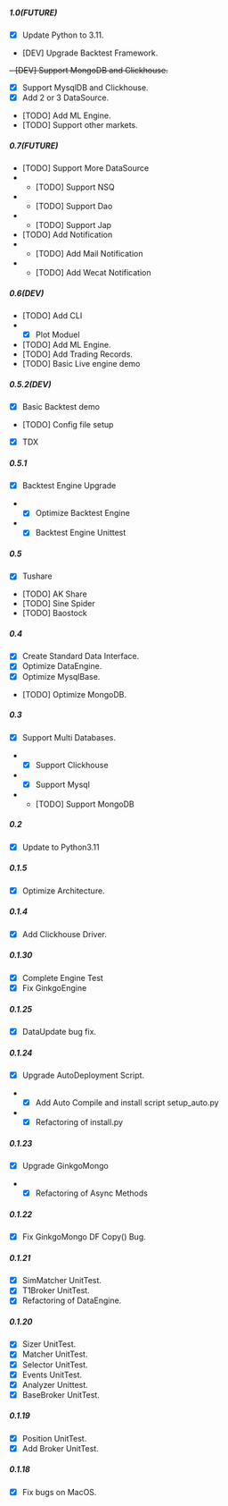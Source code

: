 ##### 1.0(FUTURE)
  - [x] Update Python to 3.11.
  - [DEV] Upgrade Backtest Framework.

  ~~- [DEV] Support MongoDB and Clickhouse.~~

  - [x] Support MysqlDB and Clickhouse.
  - [x] Add 2 or 3 DataSource.
  - [TODO] Add ML Engine.
  - [TODO] Support other markets.

##### 0.7(FUTURE)
  - [TODO]  Support More DataSource
  - - [TODO]  Support NSQ
  - - [TODO]  Support Dao
  - - [TODO]  Support Jap
  - [TODO] Add Notification
  - - [TODO] Add Mail Notification
  - - [TODO] Add Wecat Notification

##### 0.6(DEV)
  - [TODO] Add CLI
  - - [x] Plot Moduel
  - [TODO] Add ML Engine.
  - [TODO] Add Trading Records.
  - [TODO] Basic Live engine demo

##### 0.5.2(DEV)
  - [x] Basic Backtest demo
  - [TODO] Config file setup
  - [x] TDX

##### 0.5.1
  - [x] Backtest Engine Upgrade
  - - [x] Optimize Backtest Engine
  - - [x] Backtest Engine Unittest

##### 0.5
  - [x] Tushare
  - [TODO] AK Share
  - [TODO] Sine Spider
  - [TODO] Baostock


##### 0.4
  - [x] Create Standard Data Interface.
  - [x] Optimize DataEngine.
  - [x] Optimize MysqlBase.
  - [TODO] Optimize MongoDB.

##### 0.3
  - [x] Support Multi Databases.
  - - [x] Support Clickhouse
  - - [x] Support Mysql
  - - [TODO] Support MongoDB

##### 0.2
  - [x] Update to Python3.11

##### 0.1.5
  - [x] Optimize Architecture.

##### 0.1.4
  - [x] Add Clickhouse Driver.

##### 0.1.30
  - [x] Complete Engine Test
  - [x] Fix GinkgoEngine

##### 0.1.25
  - [x] DataUpdate bug fix.

##### 0.1.24
  - [x] Upgrade AutoDeployment Script.
  - - [x] Add Auto Compile and install script  setup_auto.py
  - - [x] Refactoring of install.py

##### 0.1.23
  - [x] Upgrade GinkgoMongo
  - - [x] Refactoring of Async Methods

##### 0.1.22
  - [x] Fix GinkgoMongo DF Copy() Bug.

##### 0.1.21
  - [x] SimMatcher UnitTest.
  - [x] T1Broker UnitTest.
  - [x] Refactoring of DataEngine.

##### 0.1.20
  - [x] Sizer UnitTest.
  - [x] Matcher UnitTest.
  - [x] Selector UnitTest.
  - [x] Events UnitTest.
  - [x] Analyzer Unittest.
  - [x] BaseBroker UnitTest.

##### 0.1.19
  - [x] Position UnitTest.
  - [x] Add Broker UnitTest.

##### 0.1.18
  - [x] Fix bugs on MacOS.
